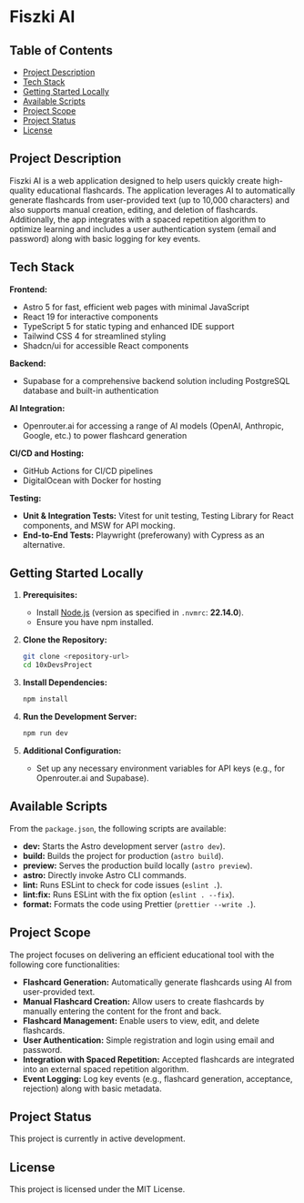 # Fiszki AI

## Table of Contents
- [Project Description](#project-description)
- [Tech Stack](#tech-stack)
- [Getting Started Locally](#getting-started-locally)
- [Available Scripts](#available-scripts)
- [Project Scope](#project-scope)
- [Project Status](#project-status)
- [License](#license)

## Project Description
Fiszki AI is a web application designed to help users quickly create high-quality educational flashcards. The application leverages AI to automatically generate flashcards from user-provided text (up to 10,000 characters) and also supports manual creation, editing, and deletion of flashcards. Additionally, the app integrates with a spaced repetition algorithm to optimize learning and includes a user authentication system (email and password) along with basic logging for key events.

## Tech Stack
**Frontend:**
- Astro 5 for fast, efficient web pages with minimal JavaScript
- React 19 for interactive components
- TypeScript 5 for static typing and enhanced IDE support
- Tailwind CSS 4 for streamlined styling
- Shadcn/ui for accessible React components

**Backend:**
- Supabase for a comprehensive backend solution including PostgreSQL database and built-in authentication

**AI Integration:**
- Openrouter.ai for accessing a range of AI models (OpenAI, Anthropic, Google, etc.) to power flashcard generation

**CI/CD and Hosting:**
- GitHub Actions for CI/CD pipelines
- DigitalOcean with Docker for hosting

**Testing:**
- **Unit & Integration Tests:** Vitest for unit testing, Testing Library for React components, and MSW for API mocking.
- **End-to-End Tests:** Playwright (preferowany) with Cypress as an alternative.

## Getting Started Locally
1. **Prerequisites:**
   - Install [Node.js](https://nodejs.org/) (version as specified in `.nvmrc`: **22.14.0**).
   - Ensure you have npm installed.

2. **Clone the Repository:**
   ```bash
   git clone <repository-url>
   cd 10xDevsProject
   ```

3. **Install Dependencies:**
   ```bash
   npm install
   ```

4. **Run the Development Server:**
   ```bash
   npm run dev
   ```

5. **Additional Configuration:**
   - Set up any necessary environment variables for API keys (e.g., for Openrouter.ai and Supabase).

## Available Scripts
From the `package.json`, the following scripts are available:

- **dev:** Starts the Astro development server (`astro dev`).
- **build:** Builds the project for production (`astro build`).
- **preview:** Serves the production build locally (`astro preview`).
- **astro:** Directly invoke Astro CLI commands.
- **lint:** Runs ESLint to check for code issues (`eslint .`).
- **lint:fix:** Runs ESLint with the fix option (`eslint . --fix`).
- **format:** Formats the code using Prettier (`prettier --write .`).

## Project Scope
The project focuses on delivering an efficient educational tool with the following core functionalities:
- **Flashcard Generation:** Automatically generate flashcards using AI from user-provided text.
- **Manual Flashcard Creation:** Allow users to create flashcards by manually entering the content for the front and back.
- **Flashcard Management:** Enable users to view, edit, and delete flashcards.
- **User Authentication:** Simple registration and login using email and password.
- **Integration with Spaced Repetition:** Accepted flashcards are integrated into an external spaced repetition algorithm.
- **Event Logging:** Log key events (e.g., flashcard generation, acceptance, rejection) along with basic metadata.

## Project Status
This project is currently in active development. 

## License
This project is licensed under the MIT License. 
